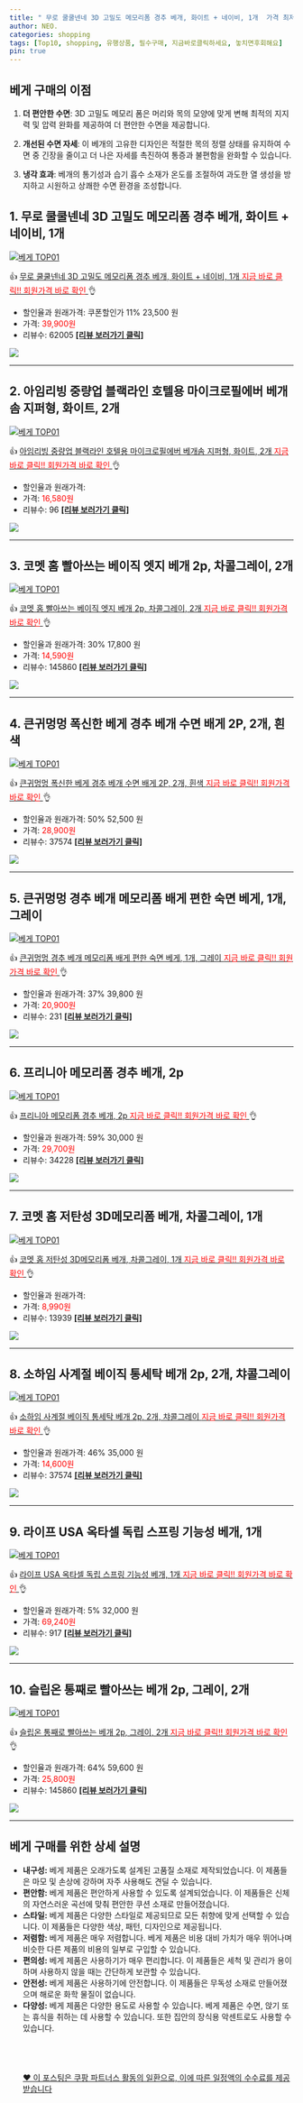 ```yaml
---
title: " 무로 쿨쿨넨네 3D 고밀도 메모리폼 경추 베개, 화이트 + 네이비, 1개  가격 최저가 할인가 베게 최저가 추천 제품 비교"
author: NEO.
categories: shopping
tags: [Top10, shopping, 유행상품, 필수구매, 지금바로클릭하세요, 놓치면후회해요]
pin: true
---
```

## 베게 구매의 이점
1. **더 편안한 수면**: 3D 고밀도 메모리 폼은 머리와 목의 모양에 맞게 변해 최적의 지지력 및 압력 완화를 제공하여 더 편안한 수면을 제공합니다.

2. **개선된 수면 자세**: 이 베개의 고유한 디자인은 적절한 목의 정렬 상태를 유지하여 수면 중 긴장을 줄이고 더 나은 자세를 촉진하여 통증과 불편함을 완화할 수 있습니다.

3. **냉각 효과**: 베개의 통기성과 습기 흡수 소재가 온도를 조절하여 과도한 열 생성을 방지하고 시원하고 상쾌한 수면 환경을 조성합니다.

   

## 1.  무로 쿨쿨넨네 3D 고밀도 메모리폼 경추 베개, 화이트 + 네이비, 1개 

[![베게 TOP01](https://thumbnail6.coupangcdn.com/thumbnails/remote/490x490ex/image/retail/images/535695708383202-0674a1e3-13af-4b00-8567-f84089712411.jpg)](https://link.coupang.com/re/AFFSDP?lptag=AF3617701&subid=GithubCoopas&pageKey=7195861407&traceid=V0-153&itemId=18177848062&vendorItemId=85326974503)


👍 [ 무로 쿨쿨넨네 3D 고밀도 메모리폼 경추 베개, 화이트 + 네이비, 1개  <font color=red> 지금 바로 클릭!! 회원가격 바로 확인 </font> ](https://link.coupang.com/re/AFFSDP?lptag=AF3617701&subid=GithubCoopas&pageKey=7195861407&traceid=V0-153&itemId=18177848062&vendorItemId=85326974503) 👌 


- 할인율과 원래가격: 쿠폰할인가 11%  23,500   원
- 가격: <span style='color:red'>39,900원</span>
- 리뷰수: 62005  [**[리뷰 보러가기 클릭]**](https://link.coupang.com/re/AFFSDP?lptag=AF3617701&subid=GithubCoopas&pageKey=7195861407&traceid=V0-153&itemId=18177848062&vendorItemId=85326974503)

[![](/discount_price.png)](https://link.coupang.com/re/AFFSDP?lptag=AF3617701&subid=GithubCoopas&pageKey=7195861407&traceid=V0-153&itemId=18177848062&vendorItemId=85326974503)

---


   

## 2.  아임리빙 중량업 블랙라인 호텔용 마이크로필에버 베개솜 지퍼형, 화이트, 2개 

[![베게 TOP01](https://thumbnail7.coupangcdn.com/thumbnails/remote/490x490ex/image/retail/images/548081644529066-d137a6e8-9495-467c-95df-53a44764fe84.jpg)](https://link.coupang.com/re/AFFSDP?lptag=AF3617701&subid=GithubCoopas&pageKey=184617159&traceid=V0-153&itemId=528333767&vendorItemId=4374500762)


👍 [ 아임리빙 중량업 블랙라인 호텔용 마이크로필에버 베개솜 지퍼형, 화이트, 2개  <font color=red> 지금 바로 클릭!! 회원가격 바로 확인 </font> ](https://link.coupang.com/re/AFFSDP?lptag=AF3617701&subid=GithubCoopas&pageKey=184617159&traceid=V0-153&itemId=528333767&vendorItemId=4374500762) 👌 


- 할인율과 원래가격: 
- 가격: <span style='color:red'>16,580원</span>
- 리뷰수: 96  [**[리뷰 보러가기 클릭]**](https://link.coupang.com/re/AFFSDP?lptag=AF3617701&subid=GithubCoopas&pageKey=184617159&traceid=V0-153&itemId=528333767&vendorItemId=4374500762)

[![](/discount_price.png)](https://link.coupang.com/re/AFFSDP?lptag=AF3617701&subid=GithubCoopas&pageKey=184617159&traceid=V0-153&itemId=528333767&vendorItemId=4374500762)

---


   

## 3.  코멧 홈 빨아쓰는 베이직 엣지 베개 2p, 차콜그레이, 2개 

[![베게 TOP01](https://thumbnail6.coupangcdn.com/thumbnails/remote/490x490ex/image/retail/images/2021083757364982-c532a909-0cc8-400f-940c-fe40e4e87c8c.jpg)](https://link.coupang.com/re/AFFSDP?lptag=AF3617701&subid=GithubCoopas&pageKey=6981926942&traceid=V0-153&itemId=17058221528&vendorItemId=84232577135)


👍 [ 코멧 홈 빨아쓰는 베이직 엣지 베개 2p, 차콜그레이, 2개  <font color=red> 지금 바로 클릭!! 회원가격 바로 확인 </font> ](https://link.coupang.com/re/AFFSDP?lptag=AF3617701&subid=GithubCoopas&pageKey=6981926942&traceid=V0-153&itemId=17058221528&vendorItemId=84232577135) 👌 


- 할인율과 원래가격: 30%  17,800   원
- 가격: <span style='color:red'>14,590원</span>
- 리뷰수: 145860  [**[리뷰 보러가기 클릭]**](https://link.coupang.com/re/AFFSDP?lptag=AF3617701&subid=GithubCoopas&pageKey=6981926942&traceid=V0-153&itemId=17058221528&vendorItemId=84232577135)

[![](/discount_price.png)](https://link.coupang.com/re/AFFSDP?lptag=AF3617701&subid=GithubCoopas&pageKey=6981926942&traceid=V0-153&itemId=17058221528&vendorItemId=84232577135)

---


   

## 4.  큰귀멍멍 폭신한 베게 경추 베개 수면 배게 2P, 2개, 흰색 

[![베게 TOP01](https://thumbnail6.coupangcdn.com/thumbnails/remote/490x490ex/image/vendor_inventory/ceff/9ff51ef0e25e3fac4de024dc11e12e41973a14c052534c9a8690384bf634.jpg)](https://link.coupang.com/re/AFFSDP?lptag=AF3617701&subid=GithubCoopas&pageKey=7807375458&traceid=V0-153&itemId=21163996880&vendorItemId=88225501592)


👍 [ 큰귀멍멍 폭신한 베게 경추 베개 수면 배게 2P, 2개, 흰색  <font color=red> 지금 바로 클릭!! 회원가격 바로 확인 </font> ](https://link.coupang.com/re/AFFSDP?lptag=AF3617701&subid=GithubCoopas&pageKey=7807375458&traceid=V0-153&itemId=21163996880&vendorItemId=88225501592) 👌 


- 할인율과 원래가격: 50%  52,500   원
- 가격: <span style='color:red'>28,900원</span>
- 리뷰수: 37574  [**[리뷰 보러가기 클릭]**](https://link.coupang.com/re/AFFSDP?lptag=AF3617701&subid=GithubCoopas&pageKey=7807375458&traceid=V0-153&itemId=21163996880&vendorItemId=88225501592)

[![](/discount_price.png)](https://link.coupang.com/re/AFFSDP?lptag=AF3617701&subid=GithubCoopas&pageKey=7807375458&traceid=V0-153&itemId=21163996880&vendorItemId=88225501592)

---


   

## 5.  큰귀멍멍 경추 베개 메모리폼 배게 편한 숙면 베게, 1개, 그레이 

[![베게 TOP01](https://thumbnail6.coupangcdn.com/thumbnails/remote/490x490ex/image/vendor_inventory/bd04/6a479d90aff50ae50365ce74c845992e59e3a06150876e3d5e75f63fbf1f.jpg)](https://link.coupang.com/re/AFFSDP?lptag=AF3617701&subid=GithubCoopas&pageKey=7816130852&traceid=V0-153&itemId=21215364348&vendorItemId=88276435443)


👍 [ 큰귀멍멍 경추 베개 메모리폼 배게 편한 숙면 베게, 1개, 그레이  <font color=red> 지금 바로 클릭!! 회원가격 바로 확인 </font> ](https://link.coupang.com/re/AFFSDP?lptag=AF3617701&subid=GithubCoopas&pageKey=7816130852&traceid=V0-153&itemId=21215364348&vendorItemId=88276435443) 👌 


- 할인율과 원래가격: 37%  39,800   원
- 가격: <span style='color:red'>20,900원</span>
- 리뷰수: 231  [**[리뷰 보러가기 클릭]**](https://link.coupang.com/re/AFFSDP?lptag=AF3617701&subid=GithubCoopas&pageKey=7816130852&traceid=V0-153&itemId=21215364348&vendorItemId=88276435443)

[![](/discount_price.png)](https://link.coupang.com/re/AFFSDP?lptag=AF3617701&subid=GithubCoopas&pageKey=7816130852&traceid=V0-153&itemId=21215364348&vendorItemId=88276435443)

---


   

## 6.  프리니아 메모리폼 경추 베개, 2p 

[![베게 TOP01](https://thumbnail9.coupangcdn.com/thumbnails/remote/490x490ex/image/vendor_inventory/f50c/db2548545ba0a19112c7ac3de87c5b3ce5c3bfc283028b5b7f87c40b9f80.png)](https://link.coupang.com/re/AFFSDP?lptag=AF3617701&subid=GithubCoopas&pageKey=7317736221&traceid=V0-153&itemId=18761811578&vendorItemId=85893645144)


👍 [ 프리니아 메모리폼 경추 베개, 2p  <font color=red> 지금 바로 클릭!! 회원가격 바로 확인 </font> ](https://link.coupang.com/re/AFFSDP?lptag=AF3617701&subid=GithubCoopas&pageKey=7317736221&traceid=V0-153&itemId=18761811578&vendorItemId=85893645144) 👌 


- 할인율과 원래가격: 59%  30,000   원
- 가격: <span style='color:red'>29,700원</span>
- 리뷰수: 34228  [**[리뷰 보러가기 클릭]**](https://link.coupang.com/re/AFFSDP?lptag=AF3617701&subid=GithubCoopas&pageKey=7317736221&traceid=V0-153&itemId=18761811578&vendorItemId=85893645144)

[![](/discount_price.png)](https://link.coupang.com/re/AFFSDP?lptag=AF3617701&subid=GithubCoopas&pageKey=7317736221&traceid=V0-153&itemId=18761811578&vendorItemId=85893645144)

---


   

## 7.  코멧 홈 저탄성 3D메모리폼 베개, 차콜그레이, 1개 

[![베게 TOP01](https://thumbnail9.coupangcdn.com/thumbnails/remote/490x490ex/image/retail/images/82149151799754-9520cfbe-6c9b-4da0-b834-c08b41df969a.jpg)](https://link.coupang.com/re/AFFSDP?lptag=AF3617701&subid=GithubCoopas&pageKey=5314973223&traceid=V0-153&itemId=7713506474&vendorItemId=75003711113)


👍 [ 코멧 홈 저탄성 3D메모리폼 베개, 차콜그레이, 1개  <font color=red> 지금 바로 클릭!! 회원가격 바로 확인 </font> ](https://link.coupang.com/re/AFFSDP?lptag=AF3617701&subid=GithubCoopas&pageKey=5314973223&traceid=V0-153&itemId=7713506474&vendorItemId=75003711113) 👌 


- 할인율과 원래가격: 
- 가격: <span style='color:red'>8,990원</span>
- 리뷰수: 13939  [**[리뷰 보러가기 클릭]**](https://link.coupang.com/re/AFFSDP?lptag=AF3617701&subid=GithubCoopas&pageKey=5314973223&traceid=V0-153&itemId=7713506474&vendorItemId=75003711113)

[![](/discount_price.png)](https://link.coupang.com/re/AFFSDP?lptag=AF3617701&subid=GithubCoopas&pageKey=5314973223&traceid=V0-153&itemId=7713506474&vendorItemId=75003711113)

---


   

## 8.  소하임 사계절 베이직 통세탁 베개 2p, 2개, 챠콜그레이 

[![베게 TOP01](https://thumbnail8.coupangcdn.com/thumbnails/remote/490x490ex/image/vendor_inventory/3f0d/f040326f148688b46f0be09a9dec188ad6e9381866cccd8ba6f4e3f454a9.jpg)](https://link.coupang.com/re/AFFSDP?lptag=AF3617701&subid=GithubCoopas&pageKey=7613154821&traceid=V0-153&itemId=20167787018&vendorItemId=87260060591)


👍 [ 소하임 사계절 베이직 통세탁 베개 2p, 2개, 챠콜그레이  <font color=red> 지금 바로 클릭!! 회원가격 바로 확인 </font> ](https://link.coupang.com/re/AFFSDP?lptag=AF3617701&subid=GithubCoopas&pageKey=7613154821&traceid=V0-153&itemId=20167787018&vendorItemId=87260060591) 👌 


- 할인율과 원래가격: 46%  35,000   원
- 가격: <span style='color:red'>14,600원</span>
- 리뷰수: 37574  [**[리뷰 보러가기 클릭]**](https://link.coupang.com/re/AFFSDP?lptag=AF3617701&subid=GithubCoopas&pageKey=7613154821&traceid=V0-153&itemId=20167787018&vendorItemId=87260060591)

[![](/discount_price.png)](https://link.coupang.com/re/AFFSDP?lptag=AF3617701&subid=GithubCoopas&pageKey=7613154821&traceid=V0-153&itemId=20167787018&vendorItemId=87260060591)

---


   

## 9.  라이프 USA 옥타셀 독립 스프링 기능성 베개, 1개 

[![베게 TOP01](https://thumbnail9.coupangcdn.com/thumbnails/remote/490x490ex/image/vendor_inventory/2d8b/a9130da05e49824d811b129552432ea7f5b652697c7527f65019aa5057de.jpg)](https://link.coupang.com/re/AFFSDP?lptag=AF3617701&subid=GithubCoopas&pageKey=7337444349&traceid=V0-153&itemId=18851142412&vendorItemId=85972857862)


👍 [ 라이프 USA 옥타셀 독립 스프링 기능성 베개, 1개  <font color=red> 지금 바로 클릭!! 회원가격 바로 확인 </font> ](https://link.coupang.com/re/AFFSDP?lptag=AF3617701&subid=GithubCoopas&pageKey=7337444349&traceid=V0-153&itemId=18851142412&vendorItemId=85972857862) 👌 


- 할인율과 원래가격: 5%  32,000   원
- 가격: <span style='color:red'>69,240원</span>
- 리뷰수: 917  [**[리뷰 보러가기 클릭]**](https://link.coupang.com/re/AFFSDP?lptag=AF3617701&subid=GithubCoopas&pageKey=7337444349&traceid=V0-153&itemId=18851142412&vendorItemId=85972857862)

[![](/discount_price.png)](https://link.coupang.com/re/AFFSDP?lptag=AF3617701&subid=GithubCoopas&pageKey=7337444349&traceid=V0-153&itemId=18851142412&vendorItemId=85972857862)

---


   

## 10.  슬립온 통째로 빨아쓰는 베개 2p, 그레이, 2개 

[![베게 TOP01](https://thumbnail7.coupangcdn.com/thumbnails/remote/490x490ex/image/retail/images/2021/04/05/16/3/0ad5586c-28de-4db1-b945-c7c603b89158.jpg)](https://link.coupang.com/re/AFFSDP?lptag=AF3617701&subid=GithubCoopas&pageKey=5296235808&traceid=V0-153&itemId=7633847083&vendorItemId=74924712644)


👍 [ 슬립온 통째로 빨아쓰는 베개 2p, 그레이, 2개  <font color=red> 지금 바로 클릭!! 회원가격 바로 확인 </font> ](https://link.coupang.com/re/AFFSDP?lptag=AF3617701&subid=GithubCoopas&pageKey=5296235808&traceid=V0-153&itemId=7633847083&vendorItemId=74924712644) 👌 


- 할인율과 원래가격: 64%  59,600   원
- 가격: <span style='color:red'>25,800원</span>
- 리뷰수: 145860  [**[리뷰 보러가기 클릭]**](https://link.coupang.com/re/AFFSDP?lptag=AF3617701&subid=GithubCoopas&pageKey=5296235808&traceid=V0-153&itemId=7633847083&vendorItemId=74924712644)

[![](/discount_price.png)](https://link.coupang.com/re/AFFSDP?lptag=AF3617701&subid=GithubCoopas&pageKey=5296235808&traceid=V0-153&itemId=7633847083&vendorItemId=74924712644)

---
## 베게 구매를 위한 상세 설명
* **내구성:** 베게 제품은 오래가도록 설계된 고품질 소재로 제작되었습니다. 이 제품들은 마모 및 손상에 강하며 자주 사용해도 견딜 수 있습니다.
* **편안함:** 베게 제품은 편안하게 사용할 수 있도록 설계되었습니다. 이 제품들은 신체의 자연스러운 곡선에 맞춰 편안한 쿠션 소재로 만들어졌습니다.
* **스타일:** 베게 제품은 다양한 스타일로 제공되므로 모든 취향에 맞게 선택할 수 있습니다. 이 제품들은 다양한 색상, 패턴, 디자인으로 제공됩니다.
* **저렴함:** 베게 제품은 매우 저렴합니다. 베게 제품은 비용 대비 가치가 매우 뛰어나며 비슷한 다른 제품의 비용의 일부로 구입할 수 있습니다.
* **편의성:** 베게 제품은 사용하기가 매우 편리합니다. 이 제품들은 세척 및 관리가 용이하며 사용하지 않을 때는 간단하게 보관할 수 있습니다.
* **안전성:** 베게 제품은 사용하기에 안전합니다. 이 제품들은 무독성 소재로 만들어졌으며 해로운 화학 물질이 없습니다.
* **다양성:** 베게 제품은 다양한 용도로 사용할 수 있습니다. 베게 제품은 수면, 앉기 또는 휴식을 취하는 데 사용할 수 있습니다. 또한 집안의 장식용 악센트로도 사용할 수 있습니다.<br><br><br><br><br> [ ❤  이 포스팅은 쿠팡 파트너스 활동의 일환으로, 이에 따른 일정액의 수수료를 제공받습니다](https://link.coupang.com/a/bcEFyh)